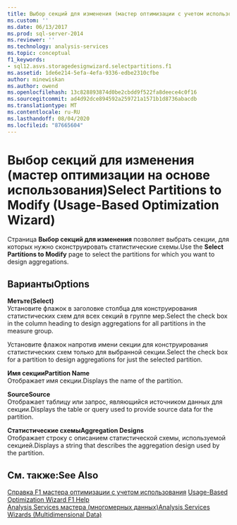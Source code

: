 ```yaml
---
title: Выбор секций для изменения (мастер оптимизации с учетом использования) | Документация Майкрософт
ms.custom: ''
ms.date: 06/13/2017
ms.prod: sql-server-2014
ms.reviewer: ''
ms.technology: analysis-services
ms.topic: conceptual
f1_keywords:
- sql12.asvs.storagedesignwizard.selectpartitions.f1
ms.assetid: 1de6e214-5efa-4efa-9336-edbe2310cfbe
author: minewiskan
ms.author: owend
ms.openlocfilehash: 13c828893874d0be2cbdd9f522fa8deece4c0f16
ms.sourcegitcommit: ad4d92dce894592a259721a1571b1d8736abacdb
ms.translationtype: MT
ms.contentlocale: ru-RU
ms.lasthandoff: 08/04/2020
ms.locfileid: "87665604"
---
```

# <a name="select-partitions-to-modify-usage-based-optimization-wizard"></a><span data-ttu-id="d74fc-102">Выбор секций для изменения (мастер оптимизации на основе использования)</span><span class="sxs-lookup"><span data-stu-id="d74fc-102">Select Partitions to Modify (Usage-Based Optimization Wizard)</span></span>
  <span data-ttu-id="d74fc-103">Страница **Выбор секций для изменения** позволяет выбрать секции, для которых нужно сконструировать статистические схемы.</span><span class="sxs-lookup"><span data-stu-id="d74fc-103">Use the **Select Partitions to Modify** page to select the partitions for which you want to design aggregations.</span></span>  
  
## <a name="options"></a><span data-ttu-id="d74fc-104">Варианты</span><span class="sxs-lookup"><span data-stu-id="d74fc-104">Options</span></span>  
 <span data-ttu-id="d74fc-105">**Метьте**</span><span class="sxs-lookup"><span data-stu-id="d74fc-105">**(Select)**</span></span>  
 <span data-ttu-id="d74fc-106">Установите флажок в заголовке столбца для конструирования статистических схем для всех секций в группе мер.</span><span class="sxs-lookup"><span data-stu-id="d74fc-106">Select the check box in the column heading to design aggregations for all partitions in the measure group.</span></span>  
  
 <span data-ttu-id="d74fc-107">Установите флажок напротив имени секции для конструирования статистических схем только для выбранной секции.</span><span class="sxs-lookup"><span data-stu-id="d74fc-107">Select the check box for a partition to design aggregations for just the selected partition.</span></span>  
  
 <span data-ttu-id="d74fc-108">**Имя секции**</span><span class="sxs-lookup"><span data-stu-id="d74fc-108">**Partition Name**</span></span>  
 <span data-ttu-id="d74fc-109">Отображает имя секции.</span><span class="sxs-lookup"><span data-stu-id="d74fc-109">Displays the name of the partition.</span></span>  
  
 <span data-ttu-id="d74fc-110">**Source**</span><span class="sxs-lookup"><span data-stu-id="d74fc-110">**Source**</span></span>  
 <span data-ttu-id="d74fc-111">Отображает таблицу или запрос, являющийся источником данных для секции.</span><span class="sxs-lookup"><span data-stu-id="d74fc-111">Displays the table or query used to provide source data for the partition.</span></span>  
  
 <span data-ttu-id="d74fc-112">**Статистические схемы**</span><span class="sxs-lookup"><span data-stu-id="d74fc-112">**Aggregation Designs**</span></span>  
 <span data-ttu-id="d74fc-113">Отображает строку с описанием статистической схемы, используемой секцией.</span><span class="sxs-lookup"><span data-stu-id="d74fc-113">Displays a string that describes the aggregation design used by the partition.</span></span>  
  
## <a name="see-also"></a><span data-ttu-id="d74fc-114">См. также:</span><span class="sxs-lookup"><span data-stu-id="d74fc-114">See Also</span></span>  
 <span data-ttu-id="d74fc-115">[Справка F1 мастера оптимизации с учетом использования](usage-based-optimization-wizard-f1-help.md) </span><span class="sxs-lookup"><span data-stu-id="d74fc-115">[Usage-Based Optimization Wizard F1 Help](usage-based-optimization-wizard-f1-help.md) </span></span>  
 [<span data-ttu-id="d74fc-116">Analysis Services мастера &#40;многомерных данных&#41;</span><span class="sxs-lookup"><span data-stu-id="d74fc-116">Analysis Services Wizards &#40;Multidimensional Data&#41;</span></span>](analysis-services-wizards-multidimensional-data.md)  
  
  
